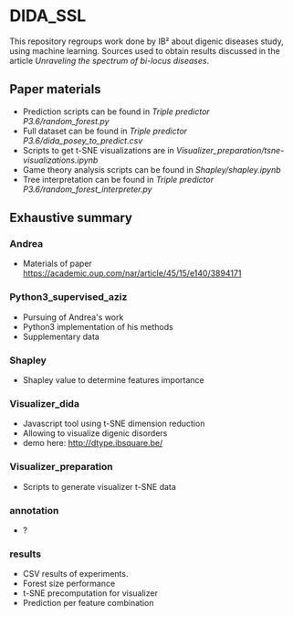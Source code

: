 # DIDA_SSL

This repository regroups work done by IB² about digenic diseases study, using machine learning. Sources used to obtain results discussed in the article *Unraveling the spectrum of bi-locus diseases*.

## Paper materials

- Prediction scripts can be found in *Triple predictor P3.6/random_forest.py*
- Full dataset can be found in *Triple predictor P3.6/dida_posey_to_predict.csv*
- Scripts to get t-SNE visualizations are in *Visualizer_preparation/tsne-visualizations.ipynb*
- Game theory analysis scripts can be found in *Shapley/shapley.ipynb*
- Tree interpretation can be found in *Triple predictor P3.6/random_forest_interpreter.py*

## Exhaustive summary

### Andrea
- Materials of paper https://academic.oup.com/nar/article/45/15/e140/3894171

### Python3_supervised_aziz
- Pursuing of Andrea's work
- Python3 implementation of his methods
- Supplementary data

### Shapley
- Shapley value to determine features importance

### Visualizer_dida
- Javascript tool using t-SNE dimension reduction
- Allowing to visualize digenic disorders
- demo here: http://dtype.ibsquare.be/

### Visualizer_preparation
- Scripts to generate visualizer t-SNE data

### annotation
- ?

### results
- CSV results of experiments.
- Forest size performance
- t-SNE precomputation for visualizer
- Prediction per feature combination
